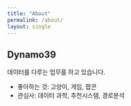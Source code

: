 ```yaml
---
title: "About"
permalink: /about/
layout: single
---
```


## Dynamo39
데이터를 다루는 업무를 하고 있습니다.


* 좋아하는 것: 고양이, 게임, 팝콘
* 관심사: 데이터 과학, 추천시스템, 경로분석

